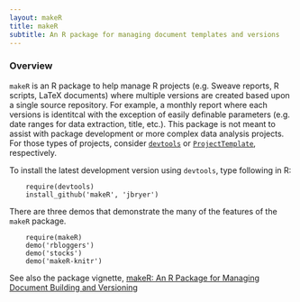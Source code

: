```yaml
---
layout: makeR
title: makeR
subtitle: An R package for managing document templates and versions
---
```


### Overview

`makeR` is an R package to help manage R projects (e.g. Sweave reports, R scripts, LaTeX documents) where multiple versions are created based upon a single source repository. For example, a monthly report where each versions is identitcal with the exception of easily definable parameters (e.g. date ranges for data extraction, title, etc.). This package is not meant to assist with package development or more complex data analysis projects. For those types of projects, consider [`devtools`](http://github.com/hadley/devtools) or [`ProjectTemplate`](http://projecttemplate.net), respectively.

To install the latest development version using `devtools`, type following in R:

		require(devtools)
		install_github('makeR', 'jbryer')

There are three demos that demonstrate the many of the features of the `makeR` package.

		require(makeR)
		demo('rbloggers')
		demo('stocks')
		demo('makeR-knitr')

See also the package vignette, [makeR: An R Package for Managing Document Building and Versioning](https://github.com/jbryer/makeR/blob/master/inst/doc/makeR.pdf?raw=true)
